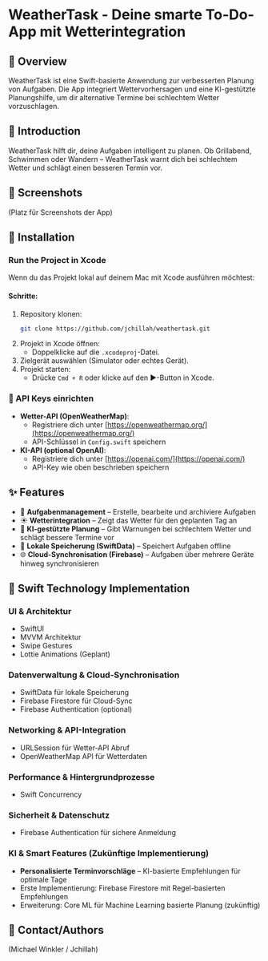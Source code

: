 # WeatherTask - Deine smarte To-Do-App mit Wetterintegration

## 🌱 Overview

WeatherTask ist eine Swift-basierte Anwendung zur verbesserten Planung von Aufgaben. Die App integriert Wettervorhersagen und eine KI-gestützte Planungshilfe, um dir alternative Termine bei schlechtem Wetter vorzuschlagen.

## 📝 Introduction

WeatherTask hilft dir, deine Aufgaben intelligent zu planen. Ob Grillabend, Schwimmen oder Wandern – WeatherTask warnt dich bei schlechtem Wetter und schlägt einen besseren Termin vor.

## 🌄 Screenshots

(Platz für Screenshots der App)

## 🔄 Installation

### Run the Project in Xcode

Wenn du das Projekt lokal auf deinem Mac mit Xcode ausführen möchtest:

#### Schritte:

1. Repository klonen:
   ```bash
   git clone https://github.com/jchillah/weathertask.git
   ```
2. Projekt in Xcode öffnen:
   - Doppelklicke auf die `.xcodeproj`-Datei.
3. Zielgerät auswählen (Simulator oder echtes Gerät).
4. Projekt starten:
   - Drücke `Cmd + R` oder klicke auf den ▶️-Button in Xcode.

### 📑 API Keys einrichten

- **Wetter-API (OpenWeatherMap)**:
  - Registriere dich unter [https://openweathermap.org/](https://openweathermap.org/)
  - API-Schlüssel in `Config.swift` speichern
- **KI-API (optional OpenAI)**:
  - Registriere dich unter [https://openai.com/](https://openai.com/)
  - API-Key wie oben beschrieben speichern

## ✨ Features

- 📅 **Aufgabenmanagement** – Erstelle, bearbeite und archiviere Aufgaben
- ☀️ **Wetterintegration** – Zeigt das Wetter für den geplanten Tag an
- 🧠 **KI-gestützte Planung** – Gibt Warnungen bei schlechtem Wetter und schlägt bessere Termine vor
- 💾 **Lokale Speicherung (SwiftData)** – Speichert Aufgaben offline
- 🌐 **Cloud-Synchronisation (Firebase)** – Aufgaben über mehrere Geräte hinweg synchronisieren

## 🚀 Swift Technology Implementation

### UI & Architektur

- SwiftUI
- MVVM Architektur
- Swipe Gestures
- Lottie Animations (Geplant)

### Datenverwaltung & Cloud-Synchronisation

- SwiftData für lokale Speicherung
- Firebase Firestore für Cloud-Sync
- Firebase Authentication (optional)

### Networking & API-Integration

- URLSession für Wetter-API Abruf
- OpenWeatherMap API für Wetterdaten

### Performance & Hintergrundprozesse

- Swift Concurrency

### Sicherheit & Datenschutz

- Firebase Authentication für sichere Anmeldung

### KI & Smart Features (Zukünftige Implementierung)

- **Personalisierte Terminvorschläge** – KI-basierte Empfehlungen für optimale Tage
- Erste Implementierung: Firebase Firestore mit Regel-basierten Empfehlungen
- Erweiterung: Core ML für Machine Learning basierte Planung (zukünftig)

## 👤 Contact/Authors

(Michael Winkler / Jchillah)

